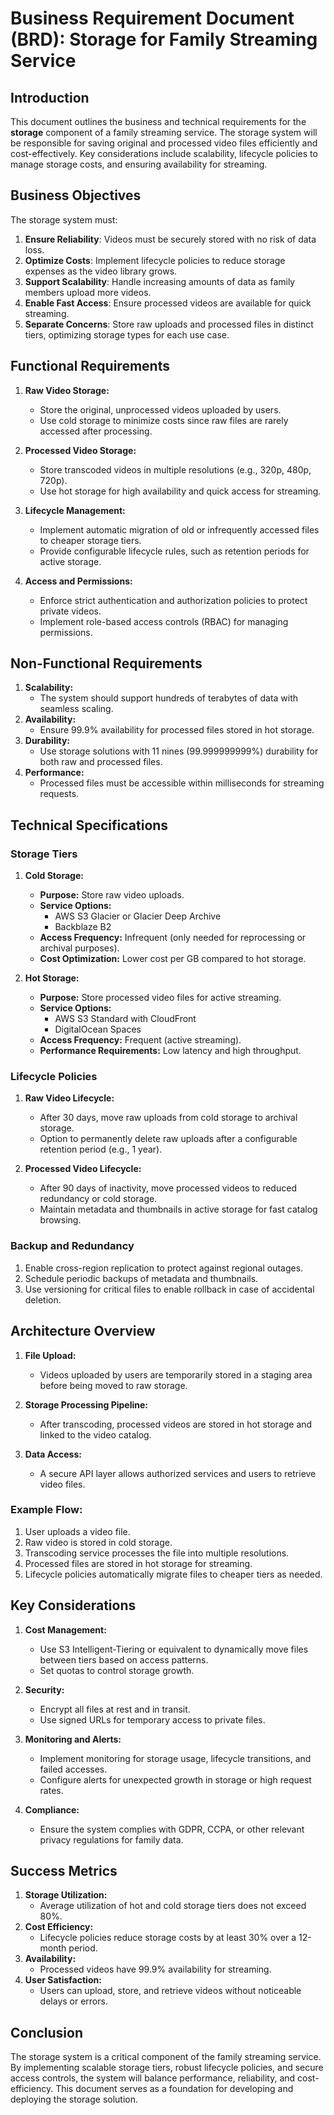 # Business Requirement Document (BRD): Storage for Family Streaming Service

## Introduction

This document outlines the business and technical requirements for the **storage** component of a family streaming service. The storage system will be responsible for saving original and processed video files efficiently and cost-effectively. Key considerations include scalability, lifecycle policies to manage storage costs, and ensuring availability for streaming.

## Business Objectives

The storage system must:

1. **Ensure Reliability**: Videos must be securely stored with no risk of data loss.
2. **Optimize Costs**: Implement lifecycle policies to reduce storage expenses as the video library grows.
3. **Support Scalability**: Handle increasing amounts of data as family members upload more videos.
4. **Enable Fast Access**: Ensure processed videos are available for quick streaming.
5. **Separate Concerns**: Store raw uploads and processed files in distinct tiers, optimizing storage types for each use case.

## Functional Requirements

1. **Raw Video Storage:**
   - Store the original, unprocessed videos uploaded by users.
   - Use cold storage to minimize costs since raw files are rarely accessed after processing.

2. **Processed Video Storage:**
   - Store transcoded videos in multiple resolutions (e.g., 320p, 480p, 720p).
   - Use hot storage for high availability and quick access for streaming.

3. **Lifecycle Management:**
   - Implement automatic migration of old or infrequently accessed files to cheaper storage tiers.
   - Provide configurable lifecycle rules, such as retention periods for active storage.

4. **Access and Permissions:**
   - Enforce strict authentication and authorization policies to protect private videos.
   - Implement role-based access controls (RBAC) for managing permissions.

## Non-Functional Requirements

1. **Scalability:**
   - The system should support hundreds of terabytes of data with seamless scaling.
2. **Availability:**
   - Ensure 99.9% availability for processed files stored in hot storage.
3. **Durability:**
   - Use storage solutions with 11 nines (99.999999999%) durability for both raw and processed files.
4. **Performance:**
   - Processed files must be accessible within milliseconds for streaming requests.

## Technical Specifications

### Storage Tiers

1. **Cold Storage:**
   - **Purpose:** Store raw video uploads.
   - **Service Options:**
     - AWS S3 Glacier or Glacier Deep Archive
     - Backblaze B2
   - **Access Frequency:** Infrequent (only needed for reprocessing or archival purposes).
   - **Cost Optimization:** Lower cost per GB compared to hot storage.

2. **Hot Storage:**
   - **Purpose:** Store processed video files for active streaming.
   - **Service Options:**
     - AWS S3 Standard with CloudFront
     - DigitalOcean Spaces
   - **Access Frequency:** Frequent (active streaming).
   - **Performance Requirements:** Low latency and high throughput.

### Lifecycle Policies

1. **Raw Video Lifecycle:**
   - After 30 days, move raw uploads from cold storage to archival storage.
   - Option to permanently delete raw uploads after a configurable retention period (e.g., 1 year).

2. **Processed Video Lifecycle:**
   - After 90 days of inactivity, move processed videos to reduced redundancy or cold storage.
   - Maintain metadata and thumbnails in active storage for fast catalog browsing.

### Backup and Redundancy

1. Enable cross-region replication to protect against regional outages.
2. Schedule periodic backups of metadata and thumbnails.
3. Use versioning for critical files to enable rollback in case of accidental deletion.

## Architecture Overview

1. **File Upload:**
   - Videos uploaded by users are temporarily stored in a staging area before being moved to raw storage.

2. **Storage Processing Pipeline:**
   - After transcoding, processed videos are stored in hot storage and linked to the video catalog.

3. **Data Access:**
   - A secure API layer allows authorized services and users to retrieve video files.

### Example Flow:
1. User uploads a video file.
2. Raw video is stored in cold storage.
3. Transcoding service processes the file into multiple resolutions.
4. Processed files are stored in hot storage for streaming.
5. Lifecycle policies automatically migrate files to cheaper tiers as needed.

## Key Considerations

1. **Cost Management:**
   - Use S3 Intelligent-Tiering or equivalent to dynamically move files between tiers based on access patterns.
   - Set quotas to control storage growth.

2. **Security:**
   - Encrypt all files at rest and in transit.
   - Use signed URLs for temporary access to private files.

3. **Monitoring and Alerts:**
   - Implement monitoring for storage usage, lifecycle transitions, and failed accesses.
   - Configure alerts for unexpected growth in storage or high request rates.

4. **Compliance:**
   - Ensure the system complies with GDPR, CCPA, or other relevant privacy regulations for family data.

## Success Metrics

1. **Storage Utilization:**
   - Average utilization of hot and cold storage tiers does not exceed 80%.
2. **Cost Efficiency:**
   - Lifecycle policies reduce storage costs by at least 30% over a 12-month period.
3. **Availability:**
   - Processed videos have 99.9% availability for streaming.
4. **User Satisfaction:**
   - Users can upload, store, and retrieve videos without noticeable delays or errors.

## Conclusion

The storage system is a critical component of the family streaming service. By implementing scalable storage tiers, robust lifecycle policies, and secure access controls, the system will balance performance, reliability, and cost-efficiency. This document serves as a foundation for developing and deploying the storage solution.

